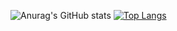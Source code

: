 <!--
**hqw567/hqw567** is a ✨ _special_ ✨ repository because its `README.md` (this file) appears on your GitHub profile.

Here are some ideas to get you started:

- 🔭 I’m currently working on ...
- 🌱 I’m currently learning ...
- 👯 I’m looking to collaborate on ...
- 🤔 I’m looking for help with ...
- 💬 Ask me about ...
- 📫 How to reach me: ...
- 😄 Pronouns: ...
- ⚡ Fun fact: ...
-->
![Anurag's GitHub stats](https://github-readme-stats.vercel.app/api?username=hqw567&bg_color=30,e96443,904e95&title_color=fff&text_color=fff&hide=contribs,issues)
[![Top Langs](https://github-readme-stats.vercel.app/api/top-langs/?bg_color=30,e96443,904e95&title_color=fff&text_color=fff&username=hqw567&layout=compact)](https://github.com/anuraghazra/github-readme-stats)
